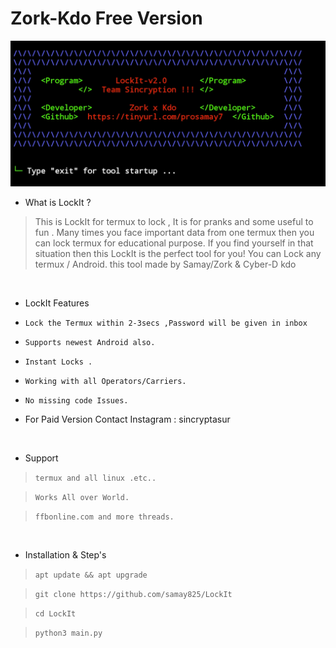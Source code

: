 # Zork-Kdo Free Version 
<img src="LockIt.png"><br>




- What is LockIt  ?
> This is LockIt for termux to lock , It is for pranks and some useful to fun .
> Many times you face important data from one termux then you can lock termux for educational purpose.
> If you find yourself in that situation then this LockIt is the perfect tool for you!
> You can Lock any termux / Android.
> this tool made by Samay/Zork & Cyber-D kdo

<br>


- LockIt Features

* `Lock the Termux within 2-3secs ,Password will be given in inbox`

* `Supports newest Android also.`

* `Instant Locks .`

* `Working with all Operators/Carriers.`

* `No missing code Issues.`

*  For Paid Version Contact Instagram : sincryptasur 

<br>

- Support

> `termux and all linux .etc..`

> `Works All over World.`

> `ffbonline.com and more threads.`
 
 <br>

- Installation & Step's
 
> `apt update && apt upgrade`
 
> `git clone https://github.com/samay825/LockIt`
 
> `cd LockIt`  

> `python3 main.py`

